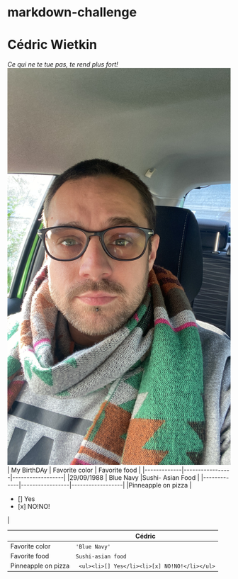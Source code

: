 # markdown-challenge
# Cédric Wietkin
*Ce qui ne te tue pas, te rend plus fort!*
<img src="tof.JPG">
| My BirthDAy | Favorite color  | Favorite food    |
|-------------|-----------------|------------------|
|29/09/1988   | Blue Navy       |Sushi- Asian Food |
|-------------|-----------------|------------------|
|Pinneapple on pizza | <ul><li>[] Yes</li><li>[x] NO!NO!</li></ul> |

|                    |Cédric                                        |                        
|--------------------|----------------------------------------------|
|Favorite color      |`'Blue Navy'`                                 |
|Favorite food       |`Sushi-asian food`                            |
|Pinneapple on pizza |` <ul><li>[] Yes</li><li>[x] NO!NO!</li></ul>`|